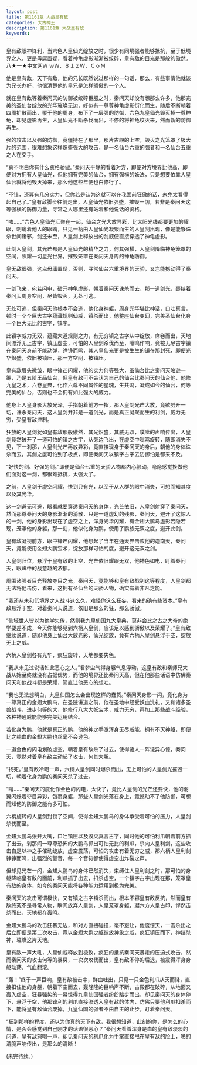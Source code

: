 ```yaml
---
layout: post
title: 第1161章 大战皇有敌
categories: 太古神王
description: 第1161章 大战皇有敌
keywords:
---
```


皇有敌眼神锋利，当六色人皇仙光绽放之时，很少有同境强者能够抵抗，至于低境界之人，更是毋庸置疑，看着神龟虚影渐渐被绞碎，皇有敌的目光是那般的傲然。八★一★中文网Ｗ ｗＷ．８１ｚＷ．ＣｏＭ

他是皇有敌，天下有敌，他的兄长既然说过那样的一句话，那么，有些事情他就该为兄长办好，他很清楚他的皇兄是怎样骄傲的一个人。

就在皇有敌等着秦问天的防御被绞碎臣服之时，秦问天却没有想那么许多，他那完美的圣仙台绽放的光华璀璨无边，好似有一尊尊神龟虚影衍化而生，随后不断朝着四周扩散而出，覆于他的周身，布下了一层强的防御，六色九皇仙光毁灭掉一尊神龟，却见虚影再生，人皇仙光不断杀伐而出，不停的将神龟绞灭来，然而新的防御再生。

强的攻击以及强的防御，竟僵持在了那里，那片古殿的上空，毁灭之光笼罩了极大片的范围，很难想象这样炽盛强大的攻击，是一名仙台六重的强者和一名仙台五重之人在交手。

“真不明白你有什么资格骄傲。”秦问天平静的看着对方，即便对方境界比他高，即便对方拥有人皇仙光，但他拥有完美的仙台，拥有强横的妖法，只是想要依靠人皇仙台就将他毁灭掉来，那么他这些年便也白修行了。

“不错，还算有几分实力，但你若是认为这就可以在我面前狂傲的话，未免太看得起自己了。”皇有敌脚步往前走出，人皇仙光依旧强盛，摧毁一切，若非是秦问天这等强横的防御力量，寻常之人哪里还有站着和他说话的资格。

“嗤……”六色人皇仙光汇聚在一起，仙台之光大放异彩，比太阳光线都要更加的耀眼，刺痛着他人的眼睛，只见一柄由人皇仙光凝聚而生的人皇剑出现，像是能够诛杀世间诸邪，剑还未至，人皇剑上释放出的剑威便直接穿透了神龟虚影。

此剑人皇剑，其光芒都是人皇仙光的精华之力，何其强横，人皇剑降临神龟笼罩的空间，照耀一切星光世界，摧毁笼罩在秦问天身周的神龟防御。

皇无敌很强，这点毋庸置疑，否则，寻常仙台六重境界的天骄，又岂能撼动得了秦问天。

一剑飞来，宛若闪电，破开神龟虚影，朝着秦问天诛杀而去，那一道剑光，裹挟着秦问天周身空间，尽皆毁灭，无处可逃。

无处可逃，但秦问天他根本不会逃，他化身神躯，周身光华堪比神话，口吐真言，顿时一个个巨大古字蕴藏规则仙威，镇杀而出，他整座仙台变幻，完美圣仙台化身一个巨大无比的古字，镇字。

此镇字威力无双，蕴藏大道规则之力，有无穷镇之古字从中绽放，席卷而出，天地间漂浮无上古字，镇压虚空，可怕的人皇剑杀伐而至，嗡鸣作响，竟被无尽古字镇在秦问天身前不能动弹，铮铮而鸣，其人皇仙光更是被生生的镇在那封死，即便光华炽盛，依旧被镇压，那一方空间，被镇压。

皇有敌眉头微皱，眼中锋芒闪耀，他的实力何等强大，虽仙台比之秦问天略逊一筹，乃是五阶王品仙台，但皇有敌可不会认为自己的仙台比秦问天的仙台他，他修九皇之术，六卷皇典，化作六尊不同属性的星魂，生共鸣，凝成如今的仙台，何等完美的仙台，否则也不会拥有如此强大的威力。

他身上人皇身影大放光泽，手指朝着前方一指，那人皇剑光芒大放，竟欲劈开一切，诛杀秦问天，这人皇剑并非是一道剑光，而是真正凝聚而生的利剑，威力无穷，受皇有敌控制。

狂放的人皇剑犹如皇有敌那般傲然，其光炽盛，其威无双，噗呲的声响传出，人皇剑竟然破开了一道可怕的镇之古字，从旁边飞出，在虚空中嗡鸣旋转，随即消失不见，下一刹那，人皇剑光芒再放异彩，竟直接现身于秦问天的身后，朝他的身体诛杀而去，其剑之度可怕到了极点，即便秦问天以镇字古字去防御怕是都来不及。

“好快的剑、好强的剑。”即便是仙台七重的天骄人物都内心颤动，隐隐感觉换做他们面对这一剑，都很难抵抗，太强大了。

之前，人皇剑于虚空闪耀，快到只有光，以至于从人群的眼中消失，可想而知其度以及其光华。

这一剑避无可避，眼看就要穿透秦问天的身体，光芒依旧，人皇剑射穿了秦问天，然而那尊秦问天的身影渐渐的消散，只是一道虚幻的残影，秦问天，避开了这惊人的一剑，他的身影出现在了虚空之上，浑身光华闪耀，有金翅大鹏鸟虚影若隐若现，笼罩他的身躯，那一刻，他似化身为鹏，使用了鹏族无双之度，避开此剑。

皇有敌凝视前方，眼中锋芒闪耀，他想起了当年在通天界击败他的迦南天，秦问天，竟能使用金翅大鹏宝术，绽放那样可怕的度，避开这无双之剑。

人皇剑归位，悬浮于皇有敌的上空，光芒依旧耀眼无双，他神色如电，盯着秦问天，眼眸中的战意越的浓郁。

周围诸强者目光释放夺目之光，秦问天，竟能够和皇有敌战到这等程度，人皇剑都无法将他击伤，看来，这拥有圣仙台的天骄人物，确实有着非凡之能。

“我还从未和低境界之人战斗这么久，难怪你这么狂妄，看来的确有些资本。”皇有敌悬浮于空，对着秦问天说道，依旧是那么的狂，那么骄傲。

“仙域世人皆以为绝学失传，然则我九皇仙国九大皇典，莫非会比之古之大帝的绝学要差不成，今天你能够见到六柄人皇剑，应该足以感到骄傲以及荣耀了。”皇有敌继续说道，随即他身上仙台大放光彩，仙光绽放，竟有六柄人皇剑悬浮于空，绽放无上之威。

六柄人皇剑各有光华，疯狂旋转，天地都要失色。

“我从未见过说话如此恶心之人。”君梦尘气得身躯气息浮动，这皇有敌和秦师兄大战从始至终就没有占据优势，而他的境界还比秦问天高，但在他那些话语中仿佛秦问天和他战斗都是荣耀，简直让他恶心的想吐。

“我也无法想明白，九皇仙国怎么会出现这样的蠢货。”秦问天身形一闪，竟化身为一尊真正的金翅大鹏鸟，在圣院讲道之前，他在圣地中经受妖血洗礼，又和诸多圣兽战斗，进步何等的大，他修行八大大妖宝术，威力无穷，再加上那些战斗经验，各种神通威能能够完美运用结合。

若化身为鹏，他就是真正的鹏，他的神之手激浑身无尽威能，拥有不灭神躯，即便比之纯血的金翅大鹏也丝毫不会逊色。

一道金色的闪电划破虚空，朝着皇有敌杀了过去，使得诸人一阵诧异心惊，秦问天，竟然对着皇有敌主动起了攻击，何其大胆。

“找死。”皇有敌冷喝一声，六柄人皇剑同时爆杀而出，无上可怕的人皇剑光摧毁一切，朝着化身为鹏的秦问天杀了过去。

“嗡……”秦问天的度化作金色的闪电，太快了，竟比人皇剑的光芒还要快，他的羽翼闪烁着夺目异彩，包裹身躯，那些人皇剑光落在身上，竟撼动不了他防御，可想而知他的防御之能有多可怕。

六柄旋转的人皇剑封锁了空间，使得金翅大鹏鸟的身体承受着可怕的压力，人皇剑杀伐而至。

金翅大鹏鸟张开大嘴，口吐镇压以及毁灭真言古字，同时他的可怕利爪朝着前方抓了出去，刹那间一尊尊恐怖的大鹏鸟抓出可怕无比的利爪，杀向人皇利剑，这些攻击自是以神之手催动绽放，虚空震荡，可怕的攻击有着无穷之威，那六柄人皇利剑铮铮而鸣，出强烈的颤音，每一个音符都使得虚空出炸裂之声。

但却见光芒一闪，金翅大鹏鸟的身体已然消失，束缚住人皇利剑之时，那可怕的身躯降临皇有敌的面前，利爪抓了出去，扣杀虚空，一个镇字古字出现在那，笼罩皇有敌的身体，如今的秦问天能将各种能力运用到极为完美。

秦问天的攻击可谓极快，又有镇之古字镇杀而出，根本不容皇有敌反抗，然而皇有敌终究不是寻常人物，瞬间放弃人皇剑，人皇笼罩身躯，凝六方人皇古印，悍然击杀而出，天地都在轰鸣。

金翅大鹏鸟的攻击狂暴无边，和对方直接碰撞，毫不避让，他度惊天，一击杀出之后立即便是第二次攻击，竟以金翅大鹏之躯绽放神象之威，疯狂镇压而下，神挡杀神，璀璨这片天地。

皇有敌一声大吼，人皇仙威释放到极致，疯狂的抵抗秦问天暴走的压迫式攻击，然而秦问天的攻击何等的暴戾，一次次攻伐而出，皇有敌不停的后退，被震得浑身身躯动荡，气血翻滚。

“轰！”终于一声巨响，皇有敌被击中，鲜血吐出，只见一只金色利爪从天而降，直接扣住他的身躯，朝着下空而去，轰隆隆的巨响声不断，古殿都在破碎，从地面又轰入虚空，狂暴强势的一幕惊得九皇仙国强者纷纷踏步而出，却见秦问天的身体停下，悬浮于空，他那锋利的利爪直接渗透入皇有敌的体内，仿佛只要他利爪扣杀而下，能将皇有敌仙台废掉，九皇仙国的强者不由自主的止步，盯着秦问天。

“狂到那样的程度，还以为你真的天下有敌，我很想知道，此刻的你，是怎么的心情，是否会感觉到自己刚才的话语很恶心？”秦问天看着浑身是血的皇有敌淡淡的问道，皇有敌怒喝一声，却见秦问天的利爪化为手掌直接甩在皇有敌的脸上，啪的清脆声响传出，是那么的清晰！

(未完待续。)
